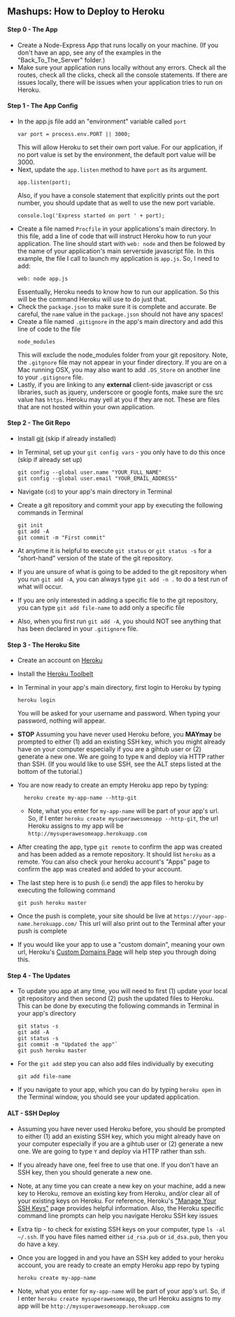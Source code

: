 Mashups: How to Deploy to Heroku
--------------------------------

#### Step 0 - The App
* Create a Node-Express App that runs locally on your machine. (If you don't have an app, see any of the examples in the "Back_To_The_Server" folder.)
* Make sure your application runs locally without any errors. Check all the routes, check all the clicks, check all the console statements. If there are issues locally, there will be issues when your application tries to run on Heroku.

#### Step 1 - The App Config
* In the app.js file add an "environment" variable called `port`    
	```
	var port = process.env.PORT || 3000;
	```    
	This will allow Heroku to set their own port value. For our application, if no port value is set by the environment, the default port value will be 3000.  
* Next, update the `app.listen` method to have `port` as its argument.  
	```
	app.listen(port);
	```    
	Also, if you have a console statement that explicitly prints out the port number, you should update that as well to use the new port variable.  
	```
	console.log('Express started on port ' + port);
	```    
* Create a file named `Procfile` in your applications's main directory. In this file, add a line of code that will instruct Heroku how to run your application. The line should start with `web: node` and then be folowed by the name of your application's main serverside javascript file. In this example, the file I call to launch my application is `app.js`. So, I need to add:  
	```
	web: node app.js
	```     
	Essentually, Heroku needs to know how to run our application. So this will be the command Heroku will use to do just that.
* Check the `package.json` to make sure it is complete and accurate. Be careful, the `name` value in the `package.json` should not have any spaces!
* Create a file named `.gitignore` in the app's main directory and add this line of code to the file
	```
	node_modules
	```    
	This will exclude the node_modules folder from your git repository. Note, the `.gitgnore` file may not appear in your finder directory. If you are on a Mac running OSX, you may also want to add `.DS_Store` on another line to your `.gitignore` file. 
* Lastly, if you are linking to any **external** client-side javascript or css libraries, such as jquery, underscore or google fonts, make sure the src value has `https`. Heroku may yell at you if they are not. These are files that are not hosted within your own application.  	

#### Step 2 - The Git Repo
* Install [git](http://git-scm.com/downloads) (skip if already installed)
* In Terminal, set up your `git config vars` - you only have to do this once (skip if already set up)

	```
	git config --global user.name "YOUR_FULL_NAME"  
	git config --global user.email "YOUR_EMAIL_ADDRESS"
	```  
* Navigate (`cd`) to your app's main directory in Terminal
* Create a git repository and commit your app by executing the following commands in Terminal

	```
	git init  
	git add -A  
	git commit -m "First commit"
	```  
* At anytime it is helpful to execute `git status` or `git status -s` for a "short-hand" version of the state of the git repository.
* If you are unsure of what is going to be added to the git repository when you run `git add -A`, you can always type `git add -n .` to do a test run of what will occur. 
* If you are only interested in adding a specific file to the git repository, you can type `git add file-name` to add only a specific file
* Also, when you first run `git add -A`, you should NOT see anything that has been declared in your `.gitignore` file.

#### Step 3 - The Heroku Site
* Create an account on [Heroku](https://heroku.com)
* Install the [Heroku Toolbelt](https://toolbelt.heroku.com/)
* In Terminal in your app's main directory, first login to Heroku by typing 

	```
	heroku login
	```  
	You will be asked for your username and password. When typing your password, nothing will appear.
* **STOP** Assuming you have never used Heroku before, you **MAYmay** be prompted to either (1) add an existing SSH key, which you might already have on your computer especially if you are a gihtub user or (2) generate a new one. We are going to type `N` and deploy via HTTP rather than SSH. (If you would like to use SSH, see the ALT steps listed at the bottom of the tutorial.)
* You are now ready to create an empty Heroku app repo by typing:

  ```
	heroku create my-app-name --http-git
	```  
	* Note, what you enter for `my-app-name` will be part of your app's url. So, if I enter `heroku create mysuperawesomeapp --http-git`, the url Heroku assigns to my app will be `http://mysuperawesomeapp.herokuapp.com`
* After creating the app, type `git remote` to confirm the app was created and has been added as a remote repository. It should list `heroku` as a remote. You can also check your heroku account's "Apps" page to confirm the app was created and added to your account.
* The last step here is to push (i.e send) the app files to heroku by executing the following command

	```
	git push heroku master
	```  
* Once the push is complete, your site should be live at `https://your-app-name.herokuapp.com/`
This url will also print out to the Terminal after your push is complete
* If you would like your app to use a "custom domain", meaning your own url, Heroku's [Custom Domains Page](https://devcenter.heroku.com/articles/custom-domains) will help step you through doing this.

#### Step 4 - The Updates
* To update you app at any time, you will need to first (1) update your local git repository and then second (2) push the updated files to Heroku. This can be done by executing the following commands in Terminal in your app's directory

	```
	git status -s 
	git add -A 
	git status -s 
	git commit -m "Updated the app"`
	git push heroku master
	```  
* For the `git add` step you can also add files individually by executing

	```
	git add file-name
	```  
* If you navigate to your app, which you can do by typing `heroku open` in the Terminal window, you should see your updated application.

#### ALT - SSH Deploy	
* Assuming you have never used Heroku before, you should be prompted to either (1) add an existing SSH key, which you might already have on your computer especially if you are a gihtub user or (2) generate a new one. We are going to type `Y` and deploy via HTTP rather than ssh. 
*  If you already have one, feel free to use that one. If you don't have an SSH key, then you should generate a new one.
* Note, at any time you can create a new key on your machine, add a new key to Heroku, remove an existing key from Heroku, and/or clear all of your existing keys on Heroku. For reference, Heroku's ["Manage Your SSH Keys"](https://devcenter.heroku.com/articles/keys) page provides helpful information. Also, the Heroku specific command line prompts can help you navigate Heroku SSH key issues 
* Extra tip - to check for existing SSH keys on your computer, type `ls -al ~/.ssh`. If you have files named either `id_rsa.pub` or `id_dsa.pub`, then you do have a key.
* Once you are logged in and you have an SSH key added to your heroku account, you are ready to create an empty Heroku app repo by typing

	 ```
	heroku create my-app-name
	```  
* Note, what you enter for `my-app-name` will be part of your app's url. So, if I enter `heroku create mysuperawesomeapp`, the url Heroku assigns to my app will be `http://mysuperawesomeapp.herokuapp.com`
